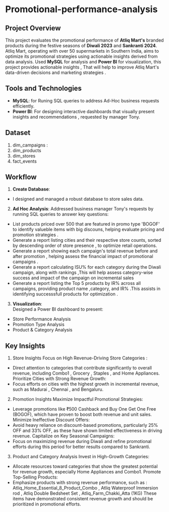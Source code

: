 # Promotional-performance-analysis
## Project Overview
This project evaluates the promotional performance of **Atliq Mart's** branded products during the festive seasons of **Diwali 2023** and **Sankranti 2024**. Atliq Mart, operating with over 50 supermarkets in Southern India, aims to optimize its promotional strategies using actionable insights derived from data analysis.
Used **MySQL** for analysis and **Power BI** for visualization, this project provides actionable insights , That will help to improve Atliq Mart's data-driven decisions and  marketing strategies .

## Tools and Technologies
- **MySQL**: for Runing SQL queries to address Ad-Hoc business requests efficiently.
- **Power BI**: For designing interactive dashboards that visually present insights and recommendations , requested by manager Tony.

## Dataset 
1. dim_campaigns : 
2. dim_products
3. dim_stores
4. fact_events

## Workflow
1. **Create Database**:  
-  I designed and managed a robust database to store sales data.
  
2. **Ad Hoc Analysis**:
   Addressed business manager Tony's requests by running SQL queries to answer key questions:
-  List products priced over 500 that are featured in promo type 'BOGOF' to identify valueble items with big discouns, helping evaluate pricing and promotion strategies .
- Generate a report listing cities and their respective store counts, sorted by descending order of store presence , to optimize retail operations.
- Generate a report showing each campaign's total revenue before and after promotion , helping assess the financial impact of promotional campaigns .
- Generate a report calculating ISU% for each category during the Diwali campaign, along with rankings ,This will help assess category-wise success and impact of the campaign on incremental sales 
- Generate a report listing the Top 5 products by IR% across all campaigns, providing product name ,category, and IR% .This assists in identifying successsfull products for optimization .

3. **Visualization**:  
   Designed a Power BI dashboard to present:
- Store Performance Analysis
- Promotion Type Analysis
- Product & Category Analysis 

## Key Insights
1. Store Insights
Focus on High Revenue-Driving Store Categories :
- Direct attention to categories that contribute significantly to overall revenue, including Combo1 ,  Grocery , Staples , and Home Appliances.
Prioritize Cities with Strong Revenue Growth:
- Focus efforts on cities with the highest growth in incremental revenue, such as Madurai , Chennai , and Bengaluru.

2. Promotion Insights 
Maximize Impactful Promotional Strategies:
- Leverage promotions like ₹500 Cashback and Buy One Get One Free (BOGOF), which have proven to boost both revenue and unit sales.
 Minimize Ineffective Discount Offers:
- Avoid heavy reliance on discount-based promotions, particularly 25% OFF and 33% OFF, as these have shown limited effectiveness in driving revenue.
Capitalize on Key Seasonal Campaigns:
- Focus on maximizing revenue during Diwali and refine promotional efforts during this period for better results compared to Sankranti. 

3. Product and Category Analysis
Invest in High-Growth Categories:
- Allocate resources toward categories that show the greatest potential for revenue growth, especially Home Appliances and Combo1.
Promote Top-Selling Products:
- Emphasize products with strong revenue performance, such as : Atliq_Home_Essential_8_Product_Combo , Atliq Waterproof Immersion  rod , Atliq Double Bedsheet Set , Atliq_Farm_Chakki_Atta (1KG) These items have demonstrated consistent revenue growth and should be prioritized in promotional efforts.


